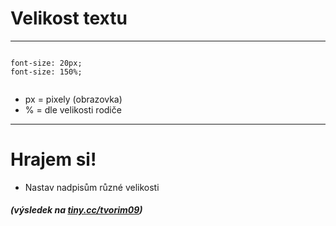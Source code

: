 <!-- .slide: data-state="c-slide-inter" -->

# Velikost textu

---

<pre class="c-text-xl fragment" contenteditable><code class="lang-css stretch" data-noescape>
<span class="fragment">font-size: 20px;</span>
<span class="fragment">font-size: 150%;</span>

</code></pre>

>>>
* px = pixely (obrazovka)
* % = dle velikosti rodiče

---

<!-- .slide: data-state="c-slide-task" -->

# Hrajem si!

* Nastav nadpisům různé velikosti

##### (výsledek na [tiny.cc/tvorim09](http://tiny.cc/tvorim09))
<!-- .element: class="c-text-xs c-text-right" -->

